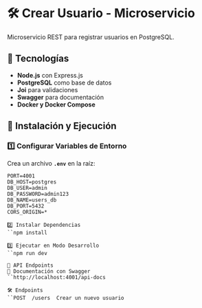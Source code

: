# 🛠️ Crear Usuario - Microservicio

Microservicio REST para registrar usuarios en PostgreSQL.

## 🚀 Tecnologías
- **Node.js** con Express.js
- **PostgreSQL** como base de datos
- **Joi** para validaciones
- **Swagger** para documentación
- **Docker y Docker Compose**

## 📌 Instalación y Ejecución

### 1️⃣ Configurar Variables de Entorno
Crea un archivo **`.env`** en la raíz:

```env
PORT=4001
DB_HOST=postgres
DB_USER=admin
DB_PASSWORD=admin123
DB_NAME=users_db
DB_PORT=5432
CORS_ORIGIN=*

2️⃣ Instalar Dependencias
``npm install

3️⃣ Ejecutar en Modo Desarrollo
``npm run dev

📖 API Endpoints
📝 Documentación con Swagger
``http://localhost:4001/api-docs

🛠️ Endpoints
``POST	/users	Crear un nuevo usuario
